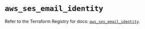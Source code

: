 # `aws_ses_email_identity`

Refer to the Terraform Registry for docs: [`aws_ses_email_identity`](https://registry.terraform.io/providers/hashicorp/aws/4.67.0/docs/resources/ses_email_identity).
